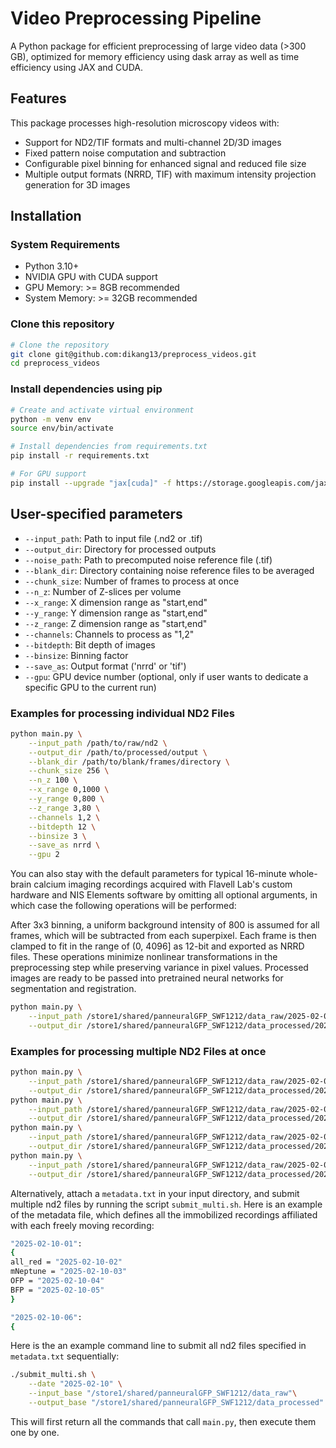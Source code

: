 # Video Preprocessing Pipeline

A Python package for efficient preprocessing of large video data (>300 GB), optimized for memory efficiency using dask array as well as time efficiency using JAX and CUDA.

## Features
This package processes high-resolution microscopy videos with:
- Support for ND2/TIF formats and multi-channel 2D/3D images
- Fixed pattern noise computation and subtraction
- Configurable pixel binning for enhanced signal and reduced file size
- Multiple output formats (NRRD, TIF) with maximum intensity projection generation for 3D images


## Installation
### System Requirements
- Python 3.10+
- NVIDIA GPU with CUDA support
- GPU Memory: >= 8GB recommended
- System Memory: >= 32GB recommended
  
### Clone this repository
```bash
# Clone the repository
git clone git@github.com:dikang13/preprocess_videos.git
cd preprocess_videos
```

### Install dependencies using pip
```bash
# Create and activate virtual environment
python -m venv env
source env/bin/activate

# Install dependencies from requirements.txt
pip install -r requirements.txt

# For GPU support
pip install --upgrade "jax[cuda]" -f https://storage.googleapis.com/jax-releases/jax_cuda_releases.html
```

## User-specified parameters

- `--input_path`: Path to input file (.nd2 or .tif)
- `--output_dir`: Directory for processed outputs
- `--noise_path`: Path to precomputed noise reference file (.tif)
- `--blank_dir`: Directory containing noise reference files to be averaged
- `--chunk_size`: Number of frames to process at once
- `--n_z`: Number of Z-slices per volume
- `--x_range`: X dimension range as "start,end"
- `--y_range`: Y dimension range as "start,end"
- `--z_range`: Z dimension range as "start,end"
- `--channels`: Channels to process as "1,2"
- `--bitdepth`: Bit depth of images
- `--binsize`: Binning factor
- `--save_as`: Output format ('nrrd' or 'tif')
- `--gpu`: GPU device number (optional, only if user wants to dedicate a specific GPU to the current run)

### Examples for processing individual ND2 Files
```bash
python main.py \
    --input_path /path/to/raw/nd2 \
    --output_dir /path/to/processed/output \
    --blank_dir /path/to/blank/frames/directory \
    --chunk_size 256 \
    --n_z 100 \
    --x_range 0,1000 \
    --y_range 0,800 \
    --z_range 3,80 \
    --channels 1,2 \
    --bitdepth 12 \
    --binsize 3 \
    --save_as nrrd \
    --gpu 2
```

You can also stay with the default parameters for typical 16-minute whole-brain calcium imaging recordings acquired with Flavell Lab's custom hardware and NIS Elements software by omitting all optional arguments, in which case the following operations will be performed:

After 3x3 binning, a uniform background intensity of 800 is assumed for all frames, which will be subtracted from each superpixel. Each frame is then clamped to fit in the range of (0, 4096] as 12-bit and exported as NRRD files. These operations minimize nonlinear transformations in the preprocessing step while preserving variance in pixel values. Processed images are ready to be passed into pretrained neural networks for segmentation and registration.
```bash
python main.py \
    --input_path /store1/shared/panneuralGFP_SWF1212/data_raw/2025-02-06/2025-02-06-01.nd2 \
    --output_dir /store1/shared/panneuralGFP_SWF1212/data_processed/2025-02-06-01_output
```

### Examples for processing multiple ND2 Files at once
```bash
python main.py \
    --input_path /store1/shared/panneuralGFP_SWF1212/data_raw/2025-02-06/2025-02-06-01.nd2 \
    --output_dir /store1/shared/panneuralGFP_SWF1212/data_processed/2025-02-06-01_output && \
python main.py \
    --input_path /store1/shared/panneuralGFP_SWF1212/data_raw/2025-02-06/2025-02-06-02.nd2 \
    --output_dir /store1/shared/panneuralGFP_SWF1212/data_processed/2025-02-06-01_output/neuropal/2025-02-06-02 && \    
python main.py \
    --input_path /store1/shared/panneuralGFP_SWF1212/data_raw/2025-02-06/2025-02-06-03.nd2 \
    --output_dir /store1/shared/panneuralGFP_SWF1212/data_processed/2025-02-06-01_output/neuropal/2025-02-06-03 && \    
python main.py \
    --input_path /store1/shared/panneuralGFP_SWF1212/data_raw/2025-02-06/2025-02-06-04.nd2 \
    --output_dir /store1/shared/panneuralGFP_SWF1212/data_processed/2025-02-06-01_output/neuropal/2025-02-06-04   
```

Alternatively, attach a `metadata.txt` in your input directory, and submit multiple nd2 files by running the script `submit_multi.sh`.
Here is an example of the metadata file, which defines all the immobilized recordings affiliated with each freely moving recording:
```bash
"2025-02-10-01":
{
all_red = "2025-02-10-02"
mNeptune = "2025-02-10-03"
OFP = "2025-02-10-04"
BFP = "2025-02-10-05"
}

"2025-02-10-06":
{
```

Here is the an example command line to submit all nd2 files specified in `metadata.txt` sequentially:
```bash
./submit_multi.sh \
    --date "2025-02-10" \
    --input_base "/store1/shared/panneuralGFP_SWF1212/data_raw"\
    --output_base "/store1/shared/panneuralGFP_SWF1212/data_processed"
```

This will first return all the commands that call `main.py`, then execute them one by one.

